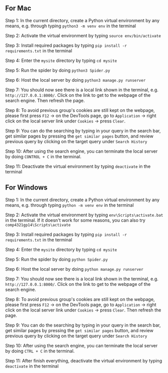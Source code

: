 ## For Mac

Step 1: In the current directory, create a Python virtual environment by any means, e.g. through typing `python3 -m venv env` in the terminal

Step 2: Activate the virtual environment by typing `source env/bin/activate`

Step 3: Install required packages by typing `pip install -r requirements.txt` in the terminal

Step 4: Enter the `mysite` directory by typing `cd mysite`

Step 5: Run the spider by doing `python3 Spider.py`

Step 6: Host the local server by doing `python3 manage.py runserver`

Step 7: You should now see there is a local link shown in the terminal, e.g. `http://127.0.0.1:8000/`. Click on the link to get to the webpage of the search engine. Then refresh the page.

Step 8: To avoid previous group's cookies are still kept on the webpage, please first press `F12` -> on the DevTools page, go to `Application` -> right click on the local server link under `Cookies` -> press `Clear`.

Step 9: You can do the searching by typing in your query in the search bar, get similar pages by pressing the `get similar pages` button, and review previous query by clicking on the target query under `Search History`

Step 10: After using the search engine, you can terminate the local server by doing `CONTROL + C` in the terminal.

Step 11: Deactivate the virtual environment by typing `deactivate` in the terminal

## For Windows

Step 1: In the current directory, create a Python virtual environment by any means, e.g. through typing `python -m venv env` in the terminal

Step 2: Activate the virtual environment by typing `env\Scripts\activate.bat` in the terminal. If it doesn't work for some reasons, you can also try `comp4321gp14\Scripts\activate`

Step 3: Install required packages by typing `pip install -r requirements.txt` in the terminal

Step 4: Enter the `mysite` directory by typing `cd mysite`

Step 5: Run the spider by doing `python Spider.py`

Step 6: Host the local server by doing `python manage.py runserver`

Step 7: You should now see there is a local link shown in the terminal, e.g. `http://127.0.0.1:8000/`. Click on the link to get to the webpage of the search engine.

Step 8: To avoid previous group's cookies are still kept on the webpage, please first press `F12` -> on the DevTools page, go to `Application` -> right click on the local server link under `Cookies` -> press `Clear`. Then refresh the page.

Step 9: You can do the searching by typing in your query in the search bar, get similar pages by pressing the `get similar pages` button, and review previous query by clicking on the target query under `Search History`

Step 10: After using the search engine, you can terminate the local server by doing `CTRL + C` in the terminal.

Step 11: After finish everything, deactivate the virtual environment by typing `deactivate` in the terminal
